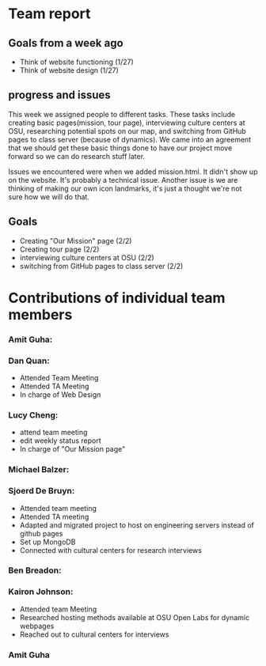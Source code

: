 # Team report

## Goals from a week ago 
- Think of website functioning (1/27)
- Think of website design (1/27)
  

## progress and issues
This week we assigned people to different tasks. These tasks include creating basic pages(mission, tour page), 
interviewing culture centers at OSU, researching potential spots on our map, and switching from GitHub pages 
to class server (because of dynamics). We came into an agreement that we should get these basic things done to have 
our project move forward so we can do research stuff later. 


Issues we encountered were when we added mission.html. It didn't show up on the website. It's probably
a technical issue. Another issue is we are thinking of making our own icon landmarks, it's just a thought
we're not sure how we will do that. 

## Goals
- Creating "Our Mission" page (2/2)
- Creating tour page (2/2)
- interviewing culture centers at OSU (2/2)
- switching from GitHub pages to class server (2/2)


# Contributions of individual team members

### Amit Guha:

### Dan Quan:
- Attended Team Meeting 
- Attended TA Meeting 
- In charge of Web Design

### Lucy Cheng:
- attend team meeting
- edit weekly status report
- In charge of "Our Mission page"

### Michael Balzer:


### Sjoerd De Bruyn:
- Attended team meeting
- Attended TA meeting
- Adapted and migrated project to host on engineering servers instead of github pages
- Set up MongoDB
- Connected with cultural centers for research interviews


### Ben Breadon:

### Kairon Johnson:
- Attended team Meeting
- Researched hosting methods available at OSU Open Labs for dynamic webpages
- Reached out to cultural centers for interviews

### Amit Guha
